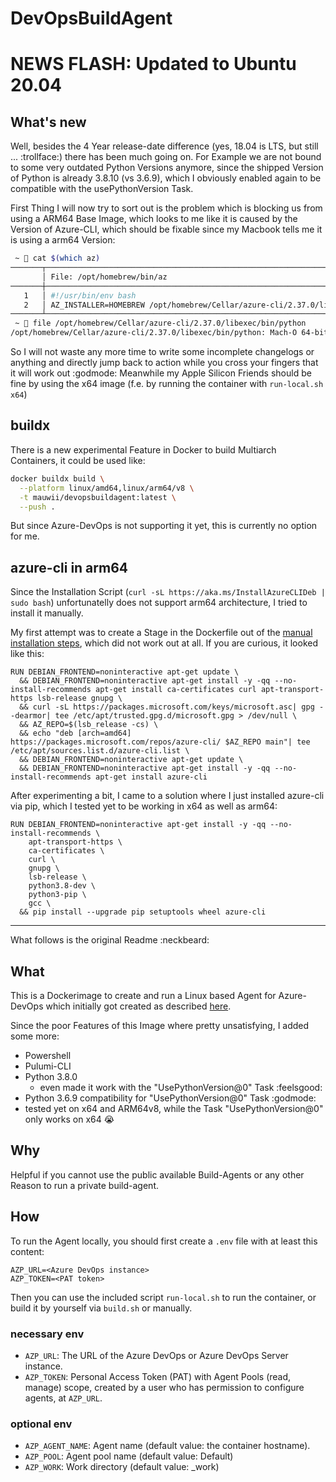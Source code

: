 # DevOpsBuildAgent

# NEWS FLASH: Updated to Ubuntu 20.04

## What's new

Well, besides the 4 Year release-date difference (yes, 18.04 is LTS, but still ... :trollface:) there has been much going on. For Example we are not bound to some very outdated Python Versions anymore, since the shipped Version of Python is already 3.8.10 (vs 3.6.9), which I obviously enabled again to be compatible with the usePythonVersion Task.

First Thing I will now try to sort out is the problem which is blocking us from using a ARM64 Base Image, which looks to me like it is caused by the Version of Azure-CLI, which should be fixable since my Macbook tells me it is using a arm64 Version:

``` sh
 ~  cat $(which az)
───────┬───────────────────────────────────────────────────────────────────────────────────────────────────────────────────────────────────────────────────────────────────────
       │ File: /opt/homebrew/bin/az
───────┼───────────────────────────────────────────────────────────────────────────────────────────────────────────────────────────────────────────────────────────────────────
   1   │ #!/usr/bin/env bash
   2   │ AZ_INSTALLER=HOMEBREW /opt/homebrew/Cellar/azure-cli/2.37.0/libexec/bin/python -m azure.cli "$@"
───────┴───────────────────────────────────────────────────────────────────────────────────────────────────────────────────────────────────────────────────────────────────────
 ~  file /opt/homebrew/Cellar/azure-cli/2.37.0/libexec/bin/python
/opt/homebrew/Cellar/azure-cli/2.37.0/libexec/bin/python: Mach-O 64-bit executable arm64
```

So I will not waste any more time to write some incomplete changelogs or anything and directly jump back to action while you cross your fingers that it will work out :godmode: Meanwhile my Apple Silicon Friends should be fine by using the x64 image (f.e. by running the container with `run-local.sh x64`)

## buildx

There is a new experimental Feature in Docker to build Multiarch Containers, it could be used like:

```bash
docker buildx build \
  --platform linux/amd64,linux/arm64/v8 \
  -t mauwii/devopsbuildagent:latest \
  --push .
```

But since Azure-DevOps is not supporting it yet, this is currently no option for me.

## azure-cli in arm64

Since the Installation Script (`curl -sL https://aka.ms/InstallAzureCLIDeb | sudo bash`) unfortunatelly does not support arm64 architecture, I tried to install it manually.

My first attempt was to create a Stage in the Dockerfile out of the [manual installation steps](https://docs.microsoft.com/en-us/cli/azure/install-azure-cli-linux?pivots=apt#option-2-step-by-step-installation-instructions), which did not work out at all. If you are curious, it looked like this:

```Docker
RUN DEBIAN_FRONTEND=noninteractive apt-get update \
  && DEBIAN_FRONTEND=noninteractive apt-get install -y -qq --no-install-recommends apt-get install ca-certificates curl apt-transport-https lsb-release gnupg \
  && curl -sL https://packages.microsoft.com/keys/microsoft.asc| gpg --dearmor| tee /etc/apt/trusted.gpg.d/microsoft.gpg > /dev/null \
  && AZ_REPO=$(lsb_release -cs) \
  && echo "deb [arch=amd64] https://packages.microsoft.com/repos/azure-cli/ $AZ_REPO main"| tee /etc/apt/sources.list.d/azure-cli.list \
  && DEBIAN_FRONTEND=noninteractive apt-get update \
  && DEBIAN_FRONTEND=noninteractive apt-get install -y -qq --no-install-recommends apt-get install azure-cli
```

After experimenting a bit, I came to a solution where I just installed azure-cli via pip, which I tested yet to be working in x64 as well as arm64:

```Docker
RUN DEBIAN_FRONTEND=noninteractive apt-get install -y -qq --no-install-recommends \
    apt-transport-https \
    ca-certificates \
    curl \
    gnupg \
    lsb-release \
    python3.8-dev \
    python3-pip \
    gcc \
  && pip install --upgrade pip setuptools wheel azure-cli
```

---

What follows is the original Readme :neckbeard:

## What

This is a Dockerimage to create and run a Linux based Agent for Azure-DevOps which initially got created as described [here](https://docs.microsoft.com/azure/devops/pipelines/agents/docker?view=azure-devops#linux).

Since the poor Features of this Image where pretty unsatisfying, I added some more:

* Powershell
* Pulumi-CLI
* Python 3.8.0
  * even made it work with the "UsePythonVersion@0" Task :feelsgood:
* Python 3.6.9 compatibility for "UsePythonVersion@0" Task :godmode:
* tested yet on x64 and ARM64v8, while the Task "UsePythonVersion@0" only works on x64 :sob:

## Why

Helpful if you cannot use the public available Build-Agents or any other Reason to run a private build-agent.

## How

To run the Agent locally, you should first create a `.env` file with at least this content:

``` dotenv
AZP_URL=<Azure DevOps instance>
AZP_TOKEN=<PAT token>
```

Then you can use the included script `run-local.sh` to run the container, or build it by yourself via `build.sh` or manually.

### necessary env

* `AZP_URL`: The URL of the Azure DevOps or Azure DevOps Server instance.
* `AZP_TOKEN`: Personal Access Token (PAT) with Agent Pools (read, manage) scope, created by a user who has permission to configure agents, at `AZP_URL`.

### optional env

* `AZP_AGENT_NAME`: Agent name (default value: the container hostname).
* `AZP_POOL`: Agent pool name (default value: Default)
* `AZP_WORK`: Work directory (default value: _work)
